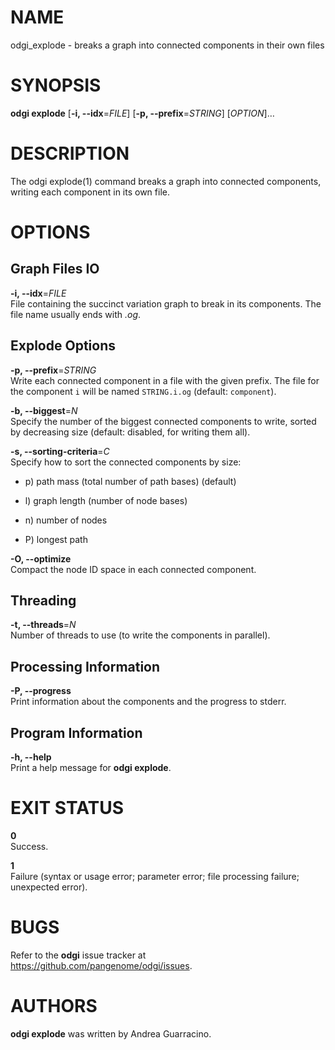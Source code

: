 # NAME

odgi\_explode - breaks a graph into connected components in their own files

# SYNOPSIS

**odgi explode** \[**-i, --idx**=*FILE*\] \[**-p, --prefix**=*STRING*\] \[*OPTION*\]…

# DESCRIPTION

The odgi explode(1) command breaks a graph into connected components, writing each component in its own file.

# OPTIONS

## Graph Files IO

**-i, --idx**=*FILE*  
File containing the succinct variation graph to break in its components. The file name usually ends with *.og*.

## Explode Options

**-p, --prefix**=*STRING*  
Write each connected component in a file with the given prefix. The file for the component `i` will be named `STRING.i.og` (default: `component`).

**-b, --biggest**=*N*  
Specify the number of the biggest connected components to write, sorted by decreasing size (default: disabled, for writing them all).

**-s, --sorting-criteria**=*C*  
Specify how to sort the connected components by size:

-   p\) path mass (total number of path bases) (default)

-   l\) graph length (number of node bases)

-   n\) number of nodes

-   P\) longest path

**-O, --optimize**  
Compact the node ID space in each connected component.

## Threading

**-t, --threads**=*N*  
Number of threads to use (to write the components in parallel).

## Processing Information

**-P, --progress**  
Print information about the components and the progress to stderr.

## Program Information

**-h, --help**  
Print a help message for **odgi explode**.

# EXIT STATUS

**0**  
Success.

**1**  
Failure (syntax or usage error; parameter error; file processing failure; unexpected error).

# BUGS

Refer to the **odgi** issue tracker at <https://github.com/pangenome/odgi/issues>.

# AUTHORS

**odgi explode** was written by Andrea Guarracino.
